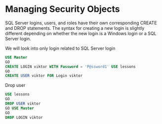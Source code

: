 # Managing Security Objects

SQL Server logins, users, and roles have their own corresponding CREATE and DROP statements. The syntax for creating a new login is slightly different depending on whether the new login is a Windows login or a SQL Server login.

We will look into only login related to SQL Server login

```sql
USE Master
GO
CREATE LOGIN viktor WITH Password = 'P@ssword1' USE lessons
GO
CREATE USER viktor FOR Login viktor
```

Drop user

```sql
USE lessons
GO
DROP USER viktor
GO USE Master
GO
DROP LOGIN viktor
```